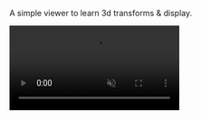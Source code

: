 A simple viewer to learn 3d transforms & display.  

<video src="demo.mp4" controls autoplay loop muted>
  Your browser does not support the video tag.
</video>
